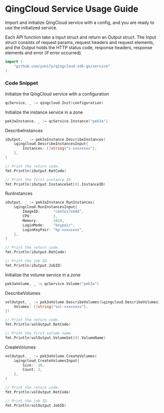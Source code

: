 # QingCloud Service Usage Guide

Import and initialize QingCloud service with a config, and you are ready to use the initialized service.

Each API function take a Input struct and return an Output struct. The Input struct consists of request params, request headers and request elements, and the Output holds the HTTP status code, response headers, response elements and error (if error occurred).

``` go
import (
	"github.com/yunify/qingcloud-sdk-go/service"
)
```

### Code Snippet

Initialize the QingCloud service with a configuration

``` go
qcService, _ := qingcloud.Init(configuration)
```

Initialize the instance service in a zone

``` go
pek3aInstance, _ := qcService.Instance("pek3a")
```

DescribeInstances

``` go
iOutput, _ := pek3aInstance.DescribeInstances(
	&qingcloud.DescribeInstancesInput{
		Instances: []string{"i-xxxxxxxx"},
	},
)

// Print the return code.
fmt.Println(iOutput.RetCode)

// Print the first instance ID.
fmt.Println(iOutput.InstanceSet[0].InstanceID)
```

RunInstances

``` go
iOutput, _ := pek3aInstance.RunInstances(
	&qingcloud.RunInstancesInput{
		ImageID:      "centos7x64d",
		CPU:          1,
		Memory:       1024,
		LoginMode:    "keypair",
		LoginKeyPair: "kp-xxxxxxxx",
	},
)

// Print the return code.
fmt.Println(iOutput.RetCode)

// Print the job ID.
fmt.Println(iOutput.JobID)
```

Initialize the volume service in a zone

``` go
pek3aVolume, _ := qcService.Volume("pek3a")
```

DescribeVolumes

``` go
volOutput, _ := pek3aVolume.DescribeVolumes(&qingcloud.DescribeVolumesInput{
	Volumes: []string{"vol-xxxxxxxx"},
})

// Print the return code.
fmt.Println(volOutput.RetCode)

// Print the first volume name.
fmt.Println(volOutput.VolumeSet[0].VolumeName)
```

CreateVolumes

``` go
volOutput, _ := pek3aVolume.CreateVolumes(
	&qingcloud.CreateVolumesInput{
		Size:  10,
		Count: 2,
	},
)

// Print the return code.
fmt.Println(volOutput.RetCode)

// Print the job ID.
fmt.Println(volOutput.JobID)
```

